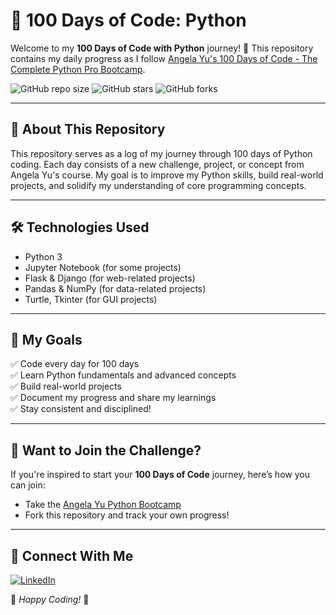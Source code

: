 # 🐍 100 Days of Code: Python

Welcome to my **100 Days of Code with Python** journey! 🚀 This repository contains my daily progress as I follow [Angela Yu's 100 Days of Code - The Complete Python Pro Bootcamp](https://www.udemy.com/course/100-days-of-code-the-complete-python-pro-bootcamp-for-2023/).

![GitHub repo size](https://img.shields.io/github/repo-size/Ayushv371/100-days-of-code-with-python?color=blue&style=flat-square)  ![GitHub stars](https://img.shields.io/github/stars/Ayushv371/100-days-of-code-with-python?color=yellow&style=flat-square)  ![GitHub forks](https://img.shields.io/github/forks/Ayushv371/100-days-of-code-with-python?color=green&style=flat-square)

---

## 📜 About This Repository
This repository serves as a log of my journey through 100 days of Python coding. Each day consists of a new challenge, project, or concept from Angela Yu's course. My goal is to improve my Python skills, build real-world projects, and solidify my understanding of core programming concepts. 

---

## 🛠 Technologies Used
- Python 3
- Jupyter Notebook (for some projects)
- Flask & Django (for web-related projects)
- Pandas & NumPy (for data-related projects)
- Turtle, Tkinter (for GUI projects)

---

## 📌 My Goals
✅ Code every day for 100 days  
✅ Learn Python fundamentals and advanced concepts  
✅ Build real-world projects  
✅ Document my progress and share my learnings  
✅ Stay consistent and disciplined!  

---

## 🎯 Want to Join the Challenge?
If you're inspired to start your **100 Days of Code** journey, here’s how you can join:
- Take the [Angela Yu Python Bootcamp](https://www.udemy.com/course/100-days-of-code-the-complete-python-pro-bootcamp-for-2023/)
- Fork this repository and track your own progress!

---

## 🤝 Connect With Me
[![LinkedIn](https://img.shields.io/badge/LinkedIn-Connect-blue?style=flat-square&logo=linkedin)](https://www.linkedin.com/in/ayush-v-42388b123/)  


📌 *Happy Coding!* 🎉
